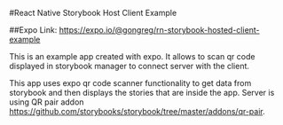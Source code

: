 #React Native Storybook Host Client Example

##Expo Link: https://expo.io/@gongreg/rn-storybook-hosted-client-example

This is an example app created with expo. It allows to scan qr code displayed in storybook manager to connect server
with the client.

This app uses expo qr code scanner functionality to get data from storybook and then displays the stories that are inside
the app. Server is using QR pair addon https://github.com/storybooks/storybook/tree/master/addons/qr-pair.
